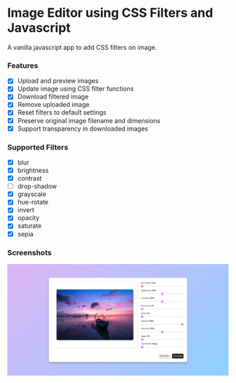 # Image Editor using CSS Filters and Javascript

A vanilla javascript app to add CSS filters on image.

### Features

- [x] Upload and preview images
- [x] Update image using CSS filter functions
- [x] Download filtered image
- [x] Remove uploaded image
- [x] Reset filters to default settings
- [x] Preserve original image filename and dimensions
- [x] Support transparency in downloaded images

### Supported Filters

- [x] blur
- [x] brightness
- [x] contrast
- [ ] drop-shadow
- [x] grayscale
- [x] hue-rotate
- [x] invert
- [x] opacity
- [x] saturate
- [x] sepia

### Screenshots

![Image Editor](https://raw.githubusercontent.com/refinedguides/image-editor/main/screenshot.png)


